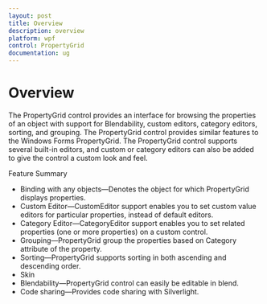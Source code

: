 ```yaml
---
layout: post
title: Overview
description: overview
platform: wpf
control: PropertyGrid 
documentation: ug
---
```


# Overview

The PropertyGrid control provides an interface for browsing the properties of an object with support for Blendability, custom editors, category editors, sorting, and grouping. The PropertyGrid control provides similar features to the Windows Forms PropertyGrid. The PropertyGrid control supports several built-in editors, and custom or category editors can also be added to give the control a custom look and feel.

Feature Summary

* Binding with any objects—Denotes the object for which PropertyGrid displays properties.
* Custom Editor—CustomEditor support enables you to set custom value editors for particular properties, instead of default editors.
* Category Editor—CategoryEditor support enables you to set related properties (one or more properties) on a custom control.
* Grouping—PropertyGrid group the properties based on Category attribute of the property.
* Sorting—PropertyGrid supports sorting in both ascending and descending order.
* Skin
* Blendability—PropertyGrid control can easily be editable in blend.
* Code sharing—Provides code sharing with Silverlight.



